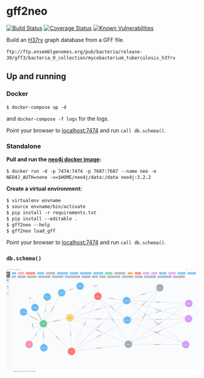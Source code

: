 # gff2neo

[![Build Status](https://travis-ci.org/thobalose/gff2neo.svg?branch=dev)](https://travis-ci.org/thobalose/gff2neo) [![Coverage Status](https://coveralls.io/repos/github/thobalose/gff2neo/badge.svg)](https://coveralls.io/github/thobalose/gff2neo) [![Known Vulnerabilities](https://snyk.io/test/github/thobalose/gff2neo/badge.svg)](https://snyk.io/test/github/thobalose/gff2neo)

Build an [H37rv](https://en.wikipedia.org/wiki/H37Rv) graph database from a GFF file.
```
ftp://ftp.ensemblgenomes.org/pub/bacteria/release-30/gff3/bacteria_0_collection/mycobacterium_tuberculosis_h37rv
```


## Up and running

### Docker

```
$ docker-compose up -d
```
and `docker-compose -f logs` for the logs.

Point your browser to [localhost:7474](http://0.0.0.0:7474) and run `call db.schema()`.

### Standalone

**Pull and run the [neo4j docker image](https://hub.docker.com/_/neo4j/):**

```
$ docker run -d -p 7474:7474 -p 7687:7687 --name neo -e NEO4J_AUTH=none -v=$HOME/neo4j/data:/data neo4j:3.2.2
```

**Create a virtual environment:**

```
$ virtualenv envname
$ source envname/bin/activate
$ pip install -r requirements.txt
$ pip install --editable .
$ gff2neo --help
$ gff2neo load_gff
```

Point your browser to [localhost:7474](http://localhost:7474]) and run `call db.schema()`.

### `db.schema()`

![Neo4j_IE](./data/img/dbschema.png)

